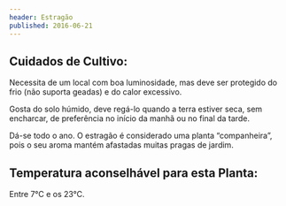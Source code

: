 ```yaml
---
header: Estragão 
published: 2016-06-21
---
```



## Cuidados de Cultivo:


Necessita de um local com boa luminosidade, mas deve ser protegido do frio (não suporta geadas) e do calor excessivo.

Gosta do solo húmido, deve regá-lo quando a terra estiver seca, sem encharcar, de preferência no início da manhã ou no final da tarde.

Dá-se todo o ano.
O estragão é considerado uma planta “companheira”, pois o seu aroma mantém afastadas muitas pragas de jardim.

## Temperatura aconselhável para esta Planta:

Entre 7°C e os 23°C. 
